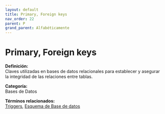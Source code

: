```yaml
---
layout: default
title: Primary, Foreign keys
nav_order: 22
parent: P
grand_parent: Alfabéticamente
---
```


# Primary, Foreign keys

**Definición:**  
Claves utilizadas en bases de datos relacionales para establecer y asegurar la integridad de las relaciones entre tablas.

**Categoría:**  
Bases de Datos 
  


**Términos relacionados:**  
[Triggers](https://maleniski.github.io/diccionario-angl-tec-mx/docs/alfabeticamente/T/triggers.html), [Esquema de Base de datos](https://maleniski.github.io/diccionario-angl-tec-mx/docs/alfabeticamente/E/esquema-de-base-de-datos.html)
